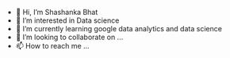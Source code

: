 - 👋 Hi, I’m Shashanka Bhat
- 👀 I’m interested in Data science
- 🌱 I’m currently learning google data analytics and data science
- 💞️ I’m looking to collaborate on ...
- 📫 How to reach me ...

<!---
shashankbhat51/shashankbhat51 is a ✨ special ✨ repository because its `README.md` (this file) appears on your GitHub profile.
You can click the Preview link to take a look at your changes.
--->
